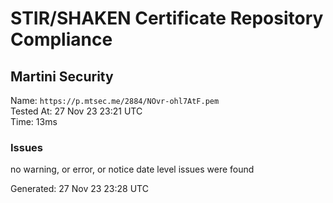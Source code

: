 # STIR/SHAKEN Certificate Repository Compliance

## Martini Security

Name: `https://p.mtsec.me/2884/NOvr-ohl7AtF.pem`\
Tested At: 27 Nov 23 23:21 UTC\
Time: 13ms

### Issues

no warning, or error, or notice date level issues were found

Generated: 27 Nov 23 23:28 UTC